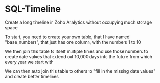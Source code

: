 # SQL-Timeline
Create a long timeline in Zoho Analytics without occupying much storage space

To start, you need to create your own table, that I have named "base_numbers", that just has one column, with the numbers 1 to 10

We then join this table to itself multiple times and use those numbers to create date values that extend out 10,000 days into the future from which every year we start with

We can then auto join this table to others to "fill in the missing date values" and create better timelines
